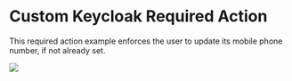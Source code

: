 # Custom Keycloak Required Action

This required action example enforces the user to update its mobile phone number, if not already set.

[![](http://img.youtube.com/vi/KXZ9JDcSHU0/maxresdefault.jpg)](http://www.youtube.com/watch?v=KXZ9JDcSHU0 "")
